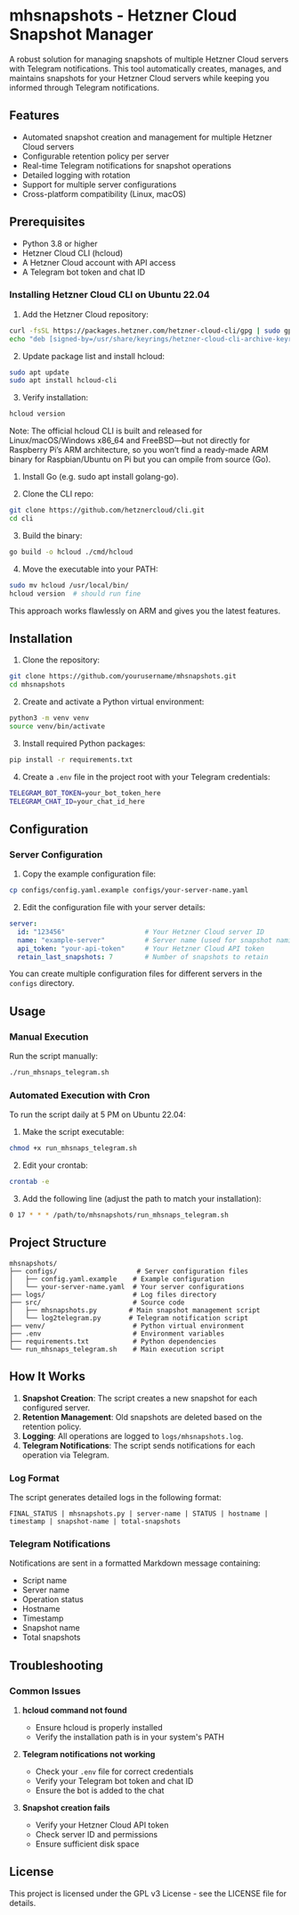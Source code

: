 # mhsnapshots - Hetzner Cloud Snapshot Manager

A robust solution for managing snapshots of multiple Hetzner Cloud servers with Telegram notifications. This tool automatically creates, manages, and maintains snapshots for your Hetzner Cloud servers while keeping you informed through Telegram notifications.

## Features

- Automated snapshot creation and management for multiple Hetzner Cloud servers
- Configurable retention policy per server
- Real-time Telegram notifications for snapshot operations
- Detailed logging with rotation
- Support for multiple server configurations
- Cross-platform compatibility (Linux, macOS)

## Prerequisites

- Python 3.8 or higher
- Hetzner Cloud CLI (hcloud)
- A Hetzner Cloud account with API access
- A Telegram bot token and chat ID

### Installing Hetzner Cloud CLI on Ubuntu 22.04

1. Add the Hetzner Cloud repository:
```bash
curl -fsSL https://packages.hetzner.com/hetzner-cloud-cli/gpg | sudo gpg --dearmor -o /usr/share/keyrings/hetzner-cloud-cli-archive-keyring.gpg
echo "deb [signed-by=/usr/share/keyrings/hetzner-cloud-cli-archive-keyring.gpg] https://packages.hetzner.com/hetzner-cloud-cli/ubuntu $(lsb_release -cs) main" | sudo tee /etc/apt/sources.list.d/hetzner-cloud-cli.list
```

2. Update package list and install hcloud:
```bash
sudo apt update
sudo apt install hcloud-cli
```

3. Verify installation:
```bash
hcloud version
```

Note: The official hcloud CLI is built and released for Linux/macOS/Windows x86_64 and FreeBSD—but not directly for Raspberry Pi’s ARM architecture, so you won’t find a ready-made ARM binary for Raspbian/Ubuntu on Pi but you can ompile from source (Go). 

1.	Install Go (e.g. sudo apt install golang-go).

2.	Clone the CLI repo:
```bash
git clone https://github.com/hetznercloud/cli.git
cd cli
```

3.	Build the binary:
```bash
go build -o hcloud ./cmd/hcloud
```

4.	Move the executable into your PATH:
```bash
sudo mv hcloud /usr/local/bin/
hcloud version  # should run fine
```

This approach works flawlessly on ARM and gives you the latest features.

## Installation

1. Clone the repository:
```bash
git clone https://github.com/yourusername/mhsnapshots.git
cd mhsnapshots
```

2. Create and activate a Python virtual environment:
```bash
python3 -m venv venv
source venv/bin/activate
```

3. Install required Python packages:
```bash
pip install -r requirements.txt
```

4. Create a `.env` file in the project root with your Telegram credentials:
```bash
TELEGRAM_BOT_TOKEN=your_bot_token_here
TELEGRAM_CHAT_ID=your_chat_id_here
```

## Configuration

### Server Configuration

1. Copy the example configuration file:
```bash
cp configs/config.yaml.example configs/your-server-name.yaml
```

2. Edit the configuration file with your server details:
```yaml
server:
  id: "123456"                    # Your Hetzner Cloud server ID
  name: "example-server"          # Server name (used for snapshot naming)
  api_token: "your-api-token"     # Your Hetzner Cloud API token
  retain_last_snapshots: 7        # Number of snapshots to retain
```

You can create multiple configuration files for different servers in the `configs` directory.

## Usage

### Manual Execution

Run the script manually:
```bash
./run_mhsnaps_telegram.sh
```

### Automated Execution with Cron

To run the script daily at 5 PM on Ubuntu 22.04:

1. Make the script executable:
```bash
chmod +x run_mhsnaps_telegram.sh
```

2. Edit your crontab:
```bash
crontab -e
```

3. Add the following line (adjust the path to match your installation):
```bash
0 17 * * * /path/to/mhsnapshots/run_mhsnaps_telegram.sh
```

## Project Structure

```
mhsnapshots/
├── configs/                    # Server configuration files
│   ├── config.yaml.example    # Example configuration
│   └── your-server-name.yaml  # Your server configurations
├── logs/                      # Log files directory
├── src/                       # Source code
│   ├── mhsnapshots.py        # Main snapshot management script
│   └── log2telegram.py       # Telegram notification script
├── venv/                      # Python virtual environment
├── .env                       # Environment variables
├── requirements.txt           # Python dependencies
└── run_mhsnaps_telegram.sh    # Main execution script
```

## How It Works

1. **Snapshot Creation**: The script creates a new snapshot for each configured server.
2. **Retention Management**: Old snapshots are deleted based on the retention policy.
3. **Logging**: All operations are logged to `logs/mhsnapshots.log`.
4. **Telegram Notifications**: The script sends notifications for each operation via Telegram.

### Log Format

The script generates detailed logs in the following format:
```
FINAL_STATUS | mhsnapshots.py | server-name | STATUS | hostname | timestamp | snapshot-name | total-snapshots
```

### Telegram Notifications

Notifications are sent in a formatted Markdown message containing:
- Script name
- Server name
- Operation status
- Hostname
- Timestamp
- Snapshot name
- Total snapshots

## Troubleshooting

### Common Issues

1. **hcloud command not found**
   - Ensure hcloud is properly installed
   - Verify the installation path is in your system's PATH

2. **Telegram notifications not working**
   - Check your `.env` file for correct credentials
   - Verify your Telegram bot token and chat ID
   - Ensure the bot is added to the chat

3. **Snapshot creation fails**
   - Verify your Hetzner Cloud API token
   - Check server ID and permissions
   - Ensure sufficient disk space

## License

This project is licensed under the GPL v3 License - see the LICENSE file for details.

